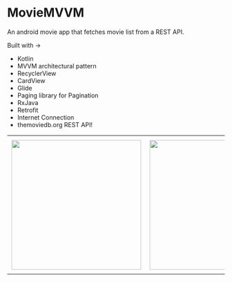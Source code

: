 # MovieMVVM

An android movie app that fetches movie list from a REST API.

Built with ->

* Kotlin
* MVVM architectural pattern
* RecyclerView
* CardView
* Glide
* Paging library for Pagination
* RxJava
* Retrofit
* Internet Connection
* themoviedb.org REST API!


<div id="image-table">
    <table>
	    <tr>
    	    <td style="padding:10px">
        	    <img src="https://user-images.githubusercontent.com/64921596/174693794-5ea69bbd-0d3a-47c6-97d1-be0ff89b6254.png" width="300"/>
      	    </td>
            <td style="padding:10px">
            	<img src="https://user-images.githubusercontent.com/64921596/174693841-b19b8eae-ee90-42aa-92d3-0496410f6319.png" width="300"/>
            </td>
            <td style="padding:10px">
            	<img src="https://user-images.githubusercontent.com/64921596/174695340-3c1e9686-4710-4aee-a1f8-5754203e818b.png" width="300"/>
            </td>
            <td style="padding:10px">
            	<img src="https://user-images.githubusercontent.com/64921596/174695163-99d70f2d-3f35-4276-bb6e-324fbc37c97d.png" width="300"/>
            </td>
        </tr>
    </table>
</div>


